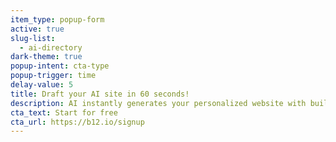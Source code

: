 ```yaml
---
item_type: popup-form
active: true
slug-list:
  - ai-directory
dark-theme: true
popup-intent: cta-type
popup-trigger: time
delay-value: 5
title: Draft your AI site in 60 seconds!
description: AI instantly generates your personalized website with built-in appointment scheduling, payments, and more.
cta_text: Start for free
cta_url: https://b12.io/signup
---
```

